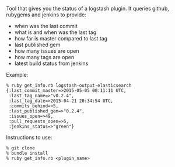 Tool that gives you the status of a logstash plugin. It queries github, rubygems and jenkins to provide:

* when was the last commit
* what is and when was the last tag
* how far is master compared to last tag
* last published gem
* how many issues are open
* how many tags are open
* latest build status from jenkins

Example:

```
% ruby get_info.rb logstash-output-elasticsearch
{:last_commit_master=>2015-05-05 00:11:11 UTC,
 :last_tag_name=>"v0.2.4",
 :last_tag_date=>2015-04-21 20:34:54 UTC,
 :commits_behind=>5,
 :last_published_gem=>"0.2.4",
 :issues_open=>49,
 :pull_requests_open=>5,
 :jenkins_status=>"green"}
```


Instructions to use:

```
% git clone
% bundle install
% ruby get_info.rb <plugin_name>
```
